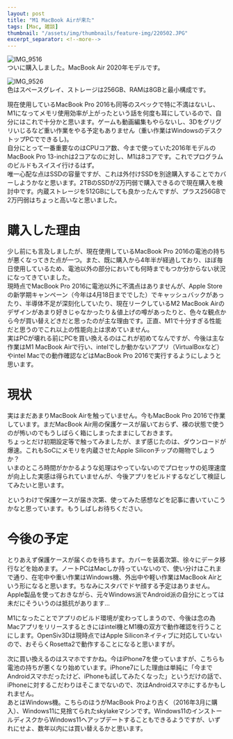 ```yaml
---
layout: post
title: "M1 MacBook Airが来た"
tags: [Mac, 雑談]
thumbnail: "/assets/img/thumbnails/feature-img/220502.JPG"
excerpt_separator: <!--more-->
---
```


![IMG_9516](../../../assets/img/post/IMG_9516.JPG)  
ついに購入しました。MacBook Air 2020年モデルです。  

![IMG_9526](../../../assets/img/post/IMG_9526.JPG)  
色はスペースグレイ、ストレージは256GB、RAMは8GBと最小構成です。  

現在使用しているMacBook Pro 2016も同等のスペックで特に不満はないし、M1になってメモリ使用効率が上がったという話を何度も耳にしているので、自分にはこれで十分かと思います。ゲームも動画編集もやらないし、3Dをグリグリいじるなど重い作業をやる予定もありません（重い作業はWindowsのデスクトップPCでできるし)。  
自分にとって一番重要なのはCPUコア数、今まで使っていた2016年モデルのMacBook Pro 13-inchは2コアなのに対し、M1は8コアです。これでプログラムのビルドもスイスイ行けるはず。  
唯一心配な点はSSDの容量ですが、これは外付けSSDを別途購入することでカバーしようかなと思います。2TBのSSDが2万円弱で購入できるので現在購入を検討中です。内蔵ストレージを512GBにしても良かったんですが、プラス256GBで2万円弱はちょっと高いなと思いました。

<!--more-->  

# 購入した理由

少し前にも言及しましたが、現在使用しているMacBook Pro 2016の電池の持ちが悪くなってきた点が一つ。また、既に購入から4年半が経過しており、ほぼ毎日使用しているため、電池以外の部分においても何時までもつか分からない状況になってきていました。  
現時点でMacBook Pro 2016に電池以外に不満点はありませんが、Apple Storeの新学期キャンペーン（今年は4月18日まででした）でキャッシュバックがあったり、半導体不足が深刻化していたり、現在リークしているM2 MacBook Airのデザインがあまり好きじゃなかったり＆値上げの噂があったりと、色々な観点から今が買い替えどきだと思ったのが主な理由です。正直、M1で十分すぎる性能だと思うのでこれ以上の性能向上は求めていません。  
実はPCが壊れる前にPCを買い換えるのはこれが初めてなんですが、今後は主な作業はM1 MacBook Airで行い、intelでしか動かないアプリ（VirtualBoxなど）やintel Macでの動作確認などはMacBook Pro 2016で実行するようにしようと思います。

# 現状

実はまだあまりMacBook Airを触っていません。今もMacBook Pro 2016で作業しています。まだMacBook Air用の保護ケースが届いておらず、裸の状態で使うのが怖いのでもうしばらく箱にしまったままにしておきます。  
ちょっとだけ初期設定等で触ってみましたが、まず感じたのは、ダウンロードが爆速。これもSoCにメモリを内蔵させたApple Siliconチップの賜物でしょうか？  
いまのところ時間がかかるような処理はやっていないのでプロセッサの処理速度が向上した実感は得られていませんが、今後アプリをビルドするなどして検証してみたいと思います。  

というわけで保護ケースが届き次第、使ってみた感想などを記事に書いていこうかなと思っています。もうしばしお待ちください。

# 今後の予定

とりあえず保護ケースが届くのを待ちます。カバーを装着次第、徐々にデータ移行などを始めます。ノートPCはMacしか持っていないので、使い分けはこれまで通り、在宅中や重い作業はWindows機、外出中や軽い作業はMacBook Airという形になると思います。ちなみにスタバでドヤ顔する予定はありません。Apple製品を使っておきながら、元々Windows派でAndroid派の自分にとっては未だにそういうのは抵抗があります…  

M1になったことでアプリのビルド環境が変わってしまうので、今後は念の為Macアプリをリリースするときにはintel機とM1機の双方で動作確認を行うことにします。OpenSiv3Dは現時点ではApple Siliconネイティブに対応していないので、おそらくRosetta2で動作することになると思いますが。  

次に買い換えるのはスマホですかね。今はiPhone7を使っていますが、こちらも電池の持ちが悪くなり始めています。iPhone7にした理由は単純に「今までAndroidスマホだったけど、iPhoneも試してみたくなった」というだけの話で、iPhoneに対するこだわりはそこまでないので、次はAndroidスマホにするかもしれません。  
あとはWindows機。こちらのほうがMacBook Proより古く（2016年3月に購入）、Windows11に見捨てられたskylakeマシンです。Windows11のインストールディスクからWindows11へアップデートすることもできるようですが、いずれにせよ、数年以内には買い替えるかと思います。
